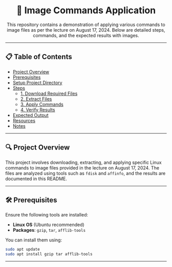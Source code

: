 

<h1 align="center">📂 Image Commands Application</h1>

<p align="center">
    This repository contains a demonstration of applying various commands to image files as per the lecture on August 17, 2024. Below are detailed steps, commands, and the expected results with images.
</p>

---

## 📋 Table of Contents
- [Project Overview](#-project-overview)
- [Prerequisites](#-prerequisites)
- [Setup Project Directory](#-setup-project-directory)
- [Steps](#-steps)
  - [1. Download Required Files](#1-download-required-files)
  - [2. Extract Files](#2-extract-files)
  - [3. Apply Commands](#3-apply-commands)
  - [4. Verify Results](#4-verify-results)
- [Expected Output](#-expected-output)
- [Resources](#-resources)
- [Notes](#-notes)

---

## 🔍 Project Overview

This project involves downloading, extracting, and applying specific Linux commands to image files provided in the lecture on August 17, 2024. The files are analyzed using tools such as `fdisk` and `affinfo`, and the results are documented in this README.

---

## 🛠 Prerequisites

Ensure the following tools are installed:

- **Linux OS** (Ubuntu recommended)
- **Packages**: `gzip`, `tar`, `afflib-tools`

You can install them using:

```bash
sudo apt update
sudo apt install gzip tar afflib-tools
```

---
<!--
## 📁 Setup Project Directory

First, create a dedicated directory for this project:

```bash
mkdir image-commands-project
cd image-commands-project
```

This directory will store all the downloaded files and the results of applied commands.

---

## 📝 Steps

### 1. Download Required Files

Download the necessary files using the commands below:

```bash
wget https://linuxleo.com/Files/gptimage.raw.gz
wget https://dftt.sourceforge.net/test10/index.html
wget https://linuxleo.com/Files/able2.tar.gz
wget https://digitalcorpora.s3.amazonaws.com/corpora/drives/nps-2009-ntfs1/ntfs1-gen1.aff
```

### 2. Extract Files

After downloading, extract the compressed files:

```bash
# Extract .gz file
gzip -d gptimage.raw.gz

# Extract .tar.gz file
tar -xzvf able2.tar.gz
```

### 3. Apply Commands

Now, apply the necessary commands to the extracted files:

- **Analyze `gptimage.raw`**:

    ```bash
    fdisk -l gptimage.raw
    ```

- **Analyze `ntfs1-gen1.aff`** with `affinfo`:

    ```bash
    affinfo ntfs1-gen1.aff
    ```

- **Explore the contents of `able2.tar.gz`**:

    ```bash
    cd able2
    ls -l
    ```

### 4. Verify Results

Check the outputs from the commands to ensure the image files were processed correctly:

```bash
fdisk -l gptimage.raw
affinfo ntfs1-gen1.aff
```

---

## 📊 Expected Output

Below are the expected outputs for each command, with screenshots included:

- **`fdisk` output for `gptimage.raw`**:

<p align="center">
  <img src="path/to/partition-output.png" alt="Partition Output" />
</p>

- **`affinfo` output for `ntfs1-gen1.aff`**:

<p align="center">
  <img src="path/to/affinfo-output.png" alt="AFF Info Output" />
</p>

- **Contents extracted from `able2.tar.gz`**:

<p align="center">
  <img src="path/to/able2-contents.png" alt="Able2 Contents" />
</p>

Replace `path/to/` with the actual path to your image files in the repository.

---

## 📂 Resources

- [gptimage.raw.gz](https://linuxleo.com/Files/gptimage.raw.gz)
- [test10 index](https://dftt.sourceforge.net/test10/index.html)
- [able2.tar.gz](https://linuxleo.com/Files/able2.tar.gz)
- [ntfs1-gen1.aff](https://digitalcorpora.s3.amazonaws.com/corpora/drives/nps-2009-ntfs1/ntfs1-gen1.aff)

---

## 💡 Notes

- Make sure that you have sufficient disk space to extract large files.
- If any commands fail due to missing packages, ensure the required packages are installed by running the command:

  ```bash
  sudo apt install <missing-package-name>
  ```

- The screenshots provided in this README should be replaced with your actual output to reflect the results of your execution.

<p align="center">🛠️ Created by <strong>Your Name</strong></p>

-->
